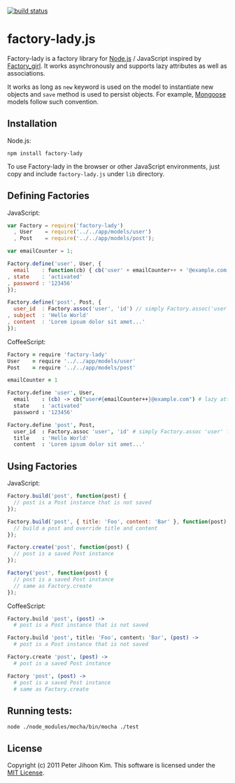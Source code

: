 [![build status](https://secure.travis-ci.org/petejkim/factory-lady.png)](http://travis-ci.org/petejkim/factory-lady)
# factory-lady.js

Factory-lady is a factory library for [Node.js](http://nodejs.org/) / JavaScript inspired by [Factory\_girl](http://github.com/thoughtbot/factory_girl). It works asynchronously and supports lazy attributes as well as associations.

It works as long as `new` keyword is used on the model to instantiate new objects and `save` method is used to persist objects. For example, [Mongoose](http://github.com/LearnBoost/mongoose) models follow such convention.

## Installation

Node.js:

```
npm install factory-lady
```

To use Factory-lady in the browser or other JavaScript environments, just copy and include `factory-lady.js` under `lib` directory.

## Defining Factories

JavaScript:

```javascript
var Factory = require('factory-lady')
  , User    = require('../../app/models/user')
  , Post    = require('../../app/models/post');

var emailCounter = 1;

Factory.define('user', User, {
  email    : function(cb) { cb('user' + emailCounter++ + '@example.com'); } // lazy attribute
, state    : 'activated'
, password : '123456'
});

Factory.define('post', Post, {
  user_id  : Factory.assoc('user', 'id') // simply Factory.assoc('user') for user object itself
, subject  : 'Hello World'
, content  : 'Lorem ipsum dolor sit amet...'
});
```

CoffeeScript:

```coffeescript
Factory = require 'factory-lady'
User    = require '../../app/models/user'
Post    = require '../../app/models/post'

emailCounter = 1

Factory.define 'user', User,
  email    : (cb) -> cb("user#{emailCounter++}@example.com") # lazy attribute
  state    : 'activated'
  password : '123456'

Factory.define 'post', Post,
  user_id  : Factory.assoc 'user', 'id' # simply Factory.assoc 'user' for user object itself
  title    : 'Hello World'
  content  : 'Lorem ipsum dolor sit amet...'
```

## Using Factories

JavaScript:

```javascript
Factory.build('post', function(post) {
  // post is a Post instance that is not saved
});

Factory.build('post', { title: 'Foo', content: 'Bar' }, function(post) {
  // build a post and override title and content
});

Factory.create('post', function(post) {
  // post is a saved Post instance
});

Factory('post', function(post) {
  // post is a saved Post instance
  // same as Factory.create
});
```

CoffeeScript:

```coffeescript
Factory.build 'post', (post) ->
  # post is a Post instance that is not saved

Factory.build 'post', title: 'Foo', content: 'Bar', (post) ->
  # post is a Post instance that is not saved

Factory.create 'post', (post) ->
  # post is a saved Post instance

Factory 'post', (post) ->
  # post is a saved Post instance
  # same as Factory.create
```

## Running tests:

```npm i
node ./node_modules/mocha/bin/mocha ./test
```

## License

Copyright (c) 2011 Peter Jihoon Kim. This software is licensed under the [MIT License](http://github.com/petejkim/factory-lady/raw/master/LICENSE).

